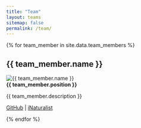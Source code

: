 ```yaml
---
title: "Team"
layout: teams
sitemap: false
permalink: /team/
---
```



{% for team_member in site.data.team_members %}
## {{ team_member.name }}

<div class="team-member">
  <img src="{{ team_member.image }}" alt="{{ team_member.name }}">
  <div>
    <strong>{{ team_member.position }}</strong>
    <p>
      {{ team_member.description }}
    </p>
    <p>
      <a href="{{ team_member.github }}">GitHub</a> |
      <a href="{{ team_member.inaturalist }}">iNaturalist</a>
    </p>
  </div>
</div>
{% endfor %}

